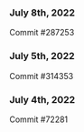 ### July 8th, 2022

Commit #287253

### July 5th, 2022

Commit #314353


### July 4th, 2022

Commit #72281
